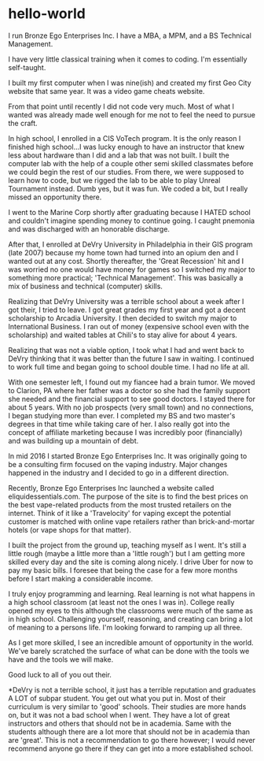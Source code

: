 # hello-world

I run Bronze Ego Enterprises Inc.  I have a MBA, a MPM, and a BS Technical Management.  

I have very little classical training when it comes to coding.  I'm essentially self-taught.

I built my first computer when I was nine(ish) and created my first Geo City website that same year.  It was a video game cheats website.

From that point until recently I did not code very much.  Most of what I wanted was already made well enough for me not to feel the need to pursue the craft.

In high school, I enrolled in a CIS VoTech program.  It is the only reason I finished high school...I was lucky enough to have an instructor that knew less about hardware than I did and a lab that was not built.  I built the computer lab with the help of a couple other semi skilled classmates before we could begin the rest of our studies.  From there, we were supposed to learn how to code, but we rigged the lab to be able to play Unreal Tournament instead.  Dumb yes, but it was fun.  We coded a bit, but I really missed an opportunity there.

I went to the Marine Corp shortly after graduating because I HATED school and couldn't imagine spending money to continue going.  I caught pnemonia and was discharged with an honorable discharge. 

After that, I enrolled at DeVry University in Philadelphia in their GIS program (late 2007) because my home town had turned into an opium den and I wanted out at any cost.  Shortly thereafter, the 'Great Recession' hit and I was worried no one would have money for games so I switched my major to something more practical; 'Technical Management'.  This was basically a mix of business and technical (computer) skills.  

Realizing that DeVry University was a terrible school about a week after I got their, I tried to leave.  I got great grades my first year and got a decent scholarship to Arcadia University.  I then decided to switch my major to International Business.  I ran out of money (expensive school even with the scholarship) and waited tables at Chili's to stay alive for about 4 years.  

Realizing that was not a viable option, I took what I had and went back to DeVry thinking that it was better than the future I saw in waiting.  I continued to work full time and began going to school double time.  I had no life at all.  

With one semester left, I found out my fiancee had a brain tumor.  We moved to Clarion, PA where her father was a doctor so she had the family support she needed and the financial support to see good doctors.  I stayed there for about 5 years.  With no job prospects (very small town) and no connections, I began studying more than ever.  I completed my BS and two master's degrees in that time while taking care of her.  I also really got into the concept of affiliate marketing because I was incredibly poor (financially) and was building up a mountain of debt.

In mid 2016 I started Bronze Ego Enterprises Inc.  It was originally going to be a consulting firm focused on the vaping industry.  Major changes happened in the industry and I decided to go in a different direction.

Recently, Bronze Ego Enterprises Inc launched a website called eliquidessentials.com.  The purpose of the site is to find the best prices on the best vape-related products from the most trusted retailers on the internet.  Think of it like a 'Travelocity' for vaping except the potential customer is matched with online vape retailers rather than brick-and-mortar hotels (or vape shops for that matter).

I built the project from the ground up, teaching myself as I went.  It's still a little rough (maybe a little more than a 'little rough') but I am getting more skilled every day and the site is coming along nicely.  I drive Uber for now to pay my basic bills.  I foresee that being the case for a few more months before I start making a considerable income.

I truly enjoy programming and learning.  Real learning is not what happens in a high school classroom (at least not the ones I was in).  College really opened my eyes to this although the classrooms were much of the same as in high school.  Challenging yourself, reasoning, and creating can bring a lot of meaning to a persons life.  I'm looking forward to ramping up all three.

As I get more skilled, I see an incredible amount of opportunity in the world.  We've barely scratched the surface of what can be done with the tools we have and the tools we will make.

Good luck to all of you out their.

*DeVry is not a terrible school, it just has a terrible reputation and graduates A LOT of subpar student.  You get out what you put in.  Most of their curriculum is very similar to 'good' schools.  Their studies are more hands on, but it was not a bad school when I went.  They have a lot of great instructors and others that should not be in academia.  Same with the students although there are a lot more that should not be in academia than are 'great'. This is not a recommendation to go there however; I would never recommend anyone go there if they can get into a more established school.
